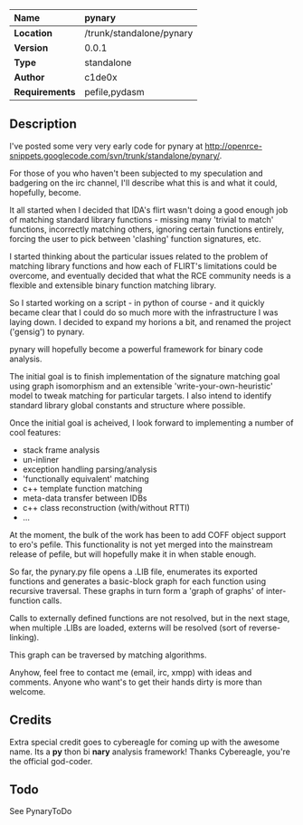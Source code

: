 |**Name**|pynary|
|:-------|:-----|
|**Location**|/trunk/standalone/pynary|
|**Version**|0.0.1|
|**Type**|standalone|
|**Author**|c1de0x|
|**Requirements**|pefile,pydasm|

## Description ##

I've posted some very very early code for pynary at http://openrce-snippets.googlecode.com/svn/trunk/standalone/pynary/.

For those of you who haven't been subjected to my speculation and badgering on the irc channel, I'll describe what this is and what it could, hopefully, become.

It all started when I decided that IDA's flirt wasn't doing a good enough job of matching standard library functions - missing many 'trivial to match' functions, incorrectly matching others, ignoring certain functions entirely, forcing the user to pick between 'clashing' function signatures, etc.

I started thinking about the particular issues related to the problem of matching library functions and how each of FLIRT's limitations could be overcome, and eventually decided that what the RCE community needs is a flexible and extensible binary function matching library.

So I started working on a script - in python of course - and it quickly became clear that I could do so much more with the infrastructure I was laying down. I decided to expand my horions a bit, and renamed the project ('gensig') to pynary.

pynary will hopefully become a powerful framework for binary code analysis.

The initial goal is to finish implementation of the signature matching goal using graph isomorphism and an extensible 'write-your-own-heuristic' model to tweak matching for particular targets. I also intend to identify standard library global constants and structure where possible.

Once the initial goal is acheived, I look forward to implementing a number of cool features:
  * stack frame analysis
  * un-inliner
  * exception handling parsing/analysis
  * 'functionally equivalent' matching
  * c++ template function matching
  * meta-data transfer between IDBs
  * c++ class reconstruction (with/without RTTI)
  * ...

At the moment, the bulk of the work has been to add COFF object support to ero's pefile. This functionality is not yet merged into the mainstream release of pefile, but will hopefully make it in when stable enough.

So far, the pynary.py file opens a .LIB file, enumerates its exported functions and generates a basic-block graph for each function using recursive traversal. These graphs in turn form a 'graph of graphs' of inter-function calls.

Calls to externally defined functions are not resolved, but in the next stage, when multiple .LIBs are loaded, externs will be resolved (sort of reverse-linking).

This graph can be traversed by matching algorithms.

Anyhow, feel free to contact me (email, irc, xmpp) with ideas and comments. Anyone who want's to get their hands dirty is more than welcome.

## Credits ##
Extra special credit goes to cybereagle for coming up with the awesome name. Its a **py** thon bi **nary** analysis framework! Thanks Cybereagle, you're the official god-coder.

## Todo ##
See PynaryToDo